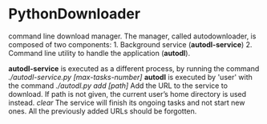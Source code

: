# PythonDownloader


command line download manager.
The manager, called autodownloader, is composed of two components:
    1. Background service (**autodl-service**)
    2. Command line utility to handle the application (**autodl**).

**autodl-service** is executed as a different process, by running the command *./autodl-service.py [max-tasks-number]*
**autodl** is executed by 'user' with the command *./autodl.py <command>*
*add <url> [path]*      Add the URL to the service to download.
                        If path is not given, the current user’s home directory is used instead.
*clear*                 The service will finish its ongoing tasks and not start new ones.
                        All the previously added URLs should be forgotten.